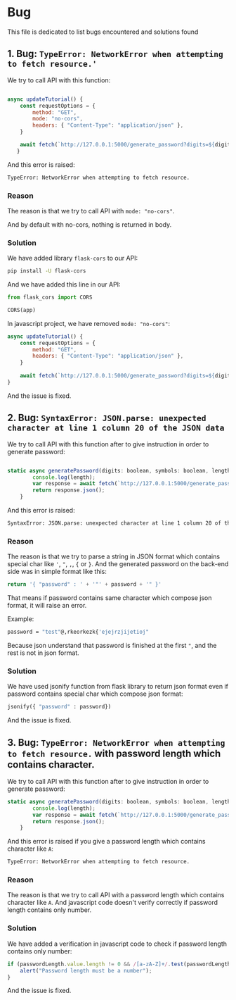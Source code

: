 # Bug

This file is dedicated to list bugs encountered and solutions found
 
## 1. Bug: `TypeError: NetworkError when attempting to fetch resource.'`

We try to call API with this function:

```javascript

async updateTutorial() {
    const requestOptions = {
        method: "GET",
        mode: "no-cors",
        headers: { "Content-Type": "application/json" },
    } 

    await fetch(`http://127.0.0.1:5000/generate_password?digits=${digits}&symbols=${symbols}&length=${length}&hash=${hash}`, requestOptions);
   }
```

And this error is raised:

```bash
TypeError: NetworkError when attempting to fetch resource.
```

### Reason

The reason is that we try to call API with `mode: "no-cors"`.

And by default with no-cors, nothing is returned in body.

### Solution

We have added library `flask-cors` to our API:

```bash
pip install -U flask-cors
```

And we have added this line in our API:

```python
from flask_cors import CORS

CORS(app)
```

In javascript project, we have removed `mode: "no-cors"`:
    
```javascript
async updateTutorial() {
    const requestOptions = {
        method: "GET",
        headers: { "Content-Type": "application/json" },
    } 
    
    await fetch(`http://127.0.0.1:5000/generate_password?digits=${digits}&symbols=${symbols}&length=${length}&hash=${hash}`, requestOptions);
}
```


And the issue is fixed.

## 2. Bug: `SyntaxError: JSON.parse: unexpected character at line 1 column 20 of the JSON data`

We try to call API with this function after to give instruction in order to generate password:

```javascript

static async generatePassword(digits: boolean, symbols: boolean, length: string | null, hash: boolean) {
        console.log(length);
        var response = await fetch(`http://127.0.0.1:5000/generate_password?digits=${digits}&symbols=${symbols}&length=${length}&hash=${hash}`);
        return response.json();
    }

```

And this error is raised:

```bash
SyntaxError: JSON.parse: unexpected character at line 1 column 20 of the JSON data
```

### Reason

The reason is that we try to parse a string in JSON format which contains special char like `'`, `"`, `,`, `{` or `}`.
And the generated password on the back-end side was in simple format like this:

```python
return '{ "password" : ' + '"' + password + '" }' 
```

That means if password contains same character which compose json format, it will raise an error. 

Example:
```bash
password = "test"@,rkeorkezk{'ejejrzjijetioj"
```

Because json understand that password is finished at the first `"`, and the rest is not in json format. 

### Solution

We have used jsonify function from flask library to return json format even if password contains special char which compose json format:

```python
jsonify({ "password" : password})
```

And the issue is fixed.

## 3. Bug: `TypeError: NetworkError when attempting to fetch resource.` with password length which contains character.

We try to call API with this function after to give instruction in order to generate password:

```javascript
static async generatePassword(digits: boolean, symbols: boolean, length: string | null, hash: boolean) {
        console.log(length);
        var response = await fetch(`http://127.0.0.1:5000/generate_password?digits=${digits}&symbols=${symbols}&length=${length}&hash=${hash}`);
        return response.json();
    }
```

And this error is raised if you give a password length which contains character like `A`:

```bash
TypeError: NetworkError when attempting to fetch resource.
```

### Reason

The reason is that we try to call API with a password length which contains character like `A`. And javascript code doesn't verify correctly if password length contains only number.

### Solution

We have added a verification in javascript code to check if password length contains only number:

```javascript
if (passwordLength.value.length != 0 && /[a-zA-Z]+/.test(passwordLength.value)) {
	alert("Password length must be a number");
}
```

And the issue is fixed.












